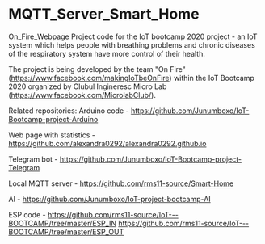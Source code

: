 # MQTT_Server_Smart_Home
On_Fire_Webpage
Project code for the IoT bootcamp 2020 project - an IoT system which helps people with breathing problems and chronic diseases of the respiratory system have more control of their health.

The project is being developed by the team "On Fire" (https://www.facebook.com/makingIoTbeOnFire) within the IoT Bootcamp 2020 organized by Clubul Ingineresc Micro Lab (https://www.facebook.com/MicrolabClub/).

Related repositories:
Arduino code - https://github.com/Junumboxo/IoT-Bootcamp-project-Arduino

Web page with statistics - https://github.com/alexandra0292/alexandra0292.github.io

Telegram bot - https://github.com/Junumboxo/IoT-Bootcamp-project-Telegram

Local MQTT server - https://github.com/rms11-source/Smart-Home

AI - https://github.com/Junumboxo/IoT-project-bootcamp-AI

ESP code - https://github.com/rms11-source/IoT---BOOTCAMP/tree/master/ESP_IN
           https://github.com/rms11-source/IoT---BOOTCAMP/tree/master/ESP_OUT
           
